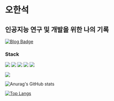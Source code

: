 # 오한석

## 인공지능 연구 및 개발을 위한 나의 기록

[![Blog Badge](http://img.shields.io/badge/-Blog-brightgreen?style=flat-square&logo=FF5722&link=https://blog.naver.com/hsoh0423)](https://blog.naver.com/hsoh0423)

### Stack
![](https://img.shields.io/badge/-python-brightgreen) ![](https://img.shields.io/badge/-Java-important) ![](https://img.shields.io/badge/-BERT-yellow) ![](https://img.shields.io/badge/-KoGPT2-informational) ![](https://img.shields.io/badge/-NLP-green) 

[![](https://img.shields.io/badge/-gmail-grey?logo=gmail)](mailto:"hsoh4023@gmail.com")

![Anurag's GitHub stats](https://github-readme-stats.vercel.app/api?username=hsoh0423&show_icons=true&theme=radical)

[![Top Langs](https://github-readme-stats.vercel.app/api/top-langs/?username=hsoh0423&layout=compact)](https://github.com/anuraghazra/github-readme-stats)

<!--
**hsoh0423/hsoh0423** is a ✨ _special_ ✨ repository because its `README.md` (this file) appears on your GitHub profile.

Here are some ideas to get you started:

- 🔭 I’m currently working on ...
- 🌱 I’m currently learning ...
- 👯 I’m looking to collaborate on ...
- 🤔 I’m looking for help with ...
- 💬 Ask me about ...
- 📫 How to reach me: ...
- 😄 Pronouns: ...
- ⚡ Fun fact: ...
-->

